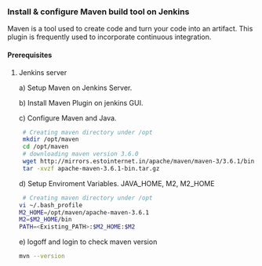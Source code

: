 ### Install & configure Maven build tool on Jenkins
Maven is a tool used to create code and turn your code into an artifact. This plugin is frequently used to incorporate continuous integration.
#### Prerequisites
1. Jenkins server

   a) Setup Maven on Jenkins Server.

   b) Install Maven Plugin on jenkins GUI.  

   c) Configure Maven and Java.
      ```bash
       # Creating maven directory under /opt
       mkdir /opt/maven
       cd /opt/maven
       # downloading maven version 3.6.0
       wget http://mirrors.estointernet.in/apache/maven/maven-3/3.6.1/binaries/apache-maven-3.6.1-bin.tar.gz
       tar -xvzf apache-maven-3.6.1-bin.tar.gz
      ```
   d) Setup Enviroment Variables.
      JAVA_HOME, M2, M2_HOME
      ```bash
       # Creating maven directory under /opt
      vi ~/.bash_profile
      M2_HOME=/opt/maven/apache-maven-3.6.1
      M2=$M2_HOME/bin
      PATH=<Existing_PATH>:$M2_HOME:$M2
      ```
   e) logoff and login to check maven version
      ```bash
      mvn --version
      ```
